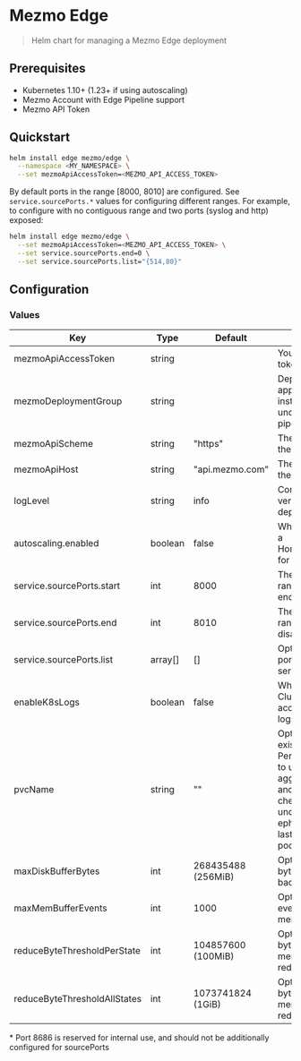# Mezmo Edge

> Helm chart for managing a Mezmo Edge deployment

## Prerequisites

- Kubernetes 1.10+ (1.23+ if using autoscaling)
- Mezmo Account with Edge Pipeline support
- Mezmo API Token


## Quickstart

```sh
helm install edge mezmo/edge \
  --namespace <MY_NAMESPACE> \
  --set mezmoApiAccessToken=<MEZMO_API_ACCESS_TOKEN>
```

By default ports in the range [8000, 8010] are configured. See `service.sourcePorts.*` values for configuring different ranges. For example, to configure with no contiguous range and two ports (syslog and http) exposed:

```sh
helm install edge mezmo/edge \
  --set mezmoApiAccessToken=<MEZMO_API_ACCESS_TOKEN> \
  --set service.sourcePorts.end=0 \
  --set service.sourcePorts.list="{514,80}"
```
## Configuration

### Values

| **Key**                      | **Type** | **Default**      | **Description**
| ---------------------------- | -------- | ---------------- | ----------------------------------------------------------------------
| mezmoApiAccessToken          | string   |                  | Your Mezmo API access token
| mezmoDeploymentGroup         | string   |                  | Deployment group to apply to this Edge instance. Leaving undefined pulls all Edge pipelines for the org
| mezmoApiScheme               | string   | "https"          | The scheme to use for the Mezmo API URL
| mezmoApiHost                 | string   | "api.mezmo.com"  | The hostname(:port) of the Mezmo API
| logLevel                     | string   | info             | Controls the logging verbosity of the deployment
| autoscaling.enabled          | boolean  | false            | Whether or not to enable a HorizontalPodAutoscaler for this deployment
| service.sourcePorts.start    | int      | 8000             | The start of the port range (inclusive [start, end])
| service.sourcePorts.end      | int      | 8010             | The end of the port range (set 0 or "" to disable port range)
| service.sourcePorts.list     | array[]  | []               | Optional list of discrete ports to configure on the service
| enableK8sLogs                | boolean  | false            | Whether or not to add ClusterRole and Volume access required for k8s logs source
| pvcName                      | string   | ""               | Optional name for an existing PersistentVolumeClaim to use for disk buffering, aggregate persistence and k8s log checkpoints. Leaving undefined will default to ephemeral storage lasting the lifetime of the pod
| maxDiskBufferBytes           | int      |268435488 (256MiB)| Optional max number of bytes to store in a disk-backed buffer.
| maxMemBufferEvents           | int      | 1000             | Optional max number of events to store in a memory buffer.
| reduceByteThresholdPerState  | int      | 104857600 (100MiB)| Optional max number of bytes to store in a memory for any given reduce component.
| reduceByteThresholdAllStates | int      | 1073741824 (1GiB) | Optional max number of bytes to store in a memory for all given reduce components.

\* Port 8686 is reserved for internal use, and should not be additionally configured for sourcePorts
